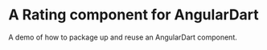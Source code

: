 # A Rating component for AngularDart

A demo of how to package up and reuse an AngularDart component.